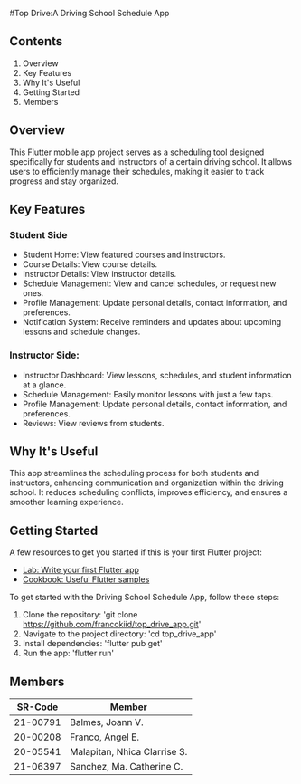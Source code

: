 #Top Drive:A Driving School Schedule App
## Contents
1. Overview
2. Key Features
3. Why It's Useful
4. Getting Started
5. Members

## Overview
This Flutter mobile app project serves as a scheduling tool designed specifically for students and instructors of a certain driving school. It allows users to efficiently manage their schedules, making it easier to track progress and stay organized.

## Key Features
### Student Side
- Student Home: View featured courses and instructors.
- Course Details: View course details.
- Instructor Details: View instructor details.
- Schedule Management: View and cancel schedules, or request new ones.
- Profile Management: Update personal details, contact information, and preferences.
- Notification System: Receive reminders and updates about upcoming lessons and schedule changes.

### Instructor Side:
- Instructor Dashboard: View lessons, schedules, and student information at a glance.
- Schedule Management: Easily monitor lessons with just a few taps.
- Profile Management: Update personal details, contact information, and preferences.
- Reviews: View reviews from students.

## Why It's Useful
This app streamlines the scheduling process for both students and instructors, enhancing communication and organization within the driving school. It reduces scheduling conflicts, improves efficiency, and ensures a smoother learning experience.

## Getting Started
A few resources to get you started if this is your first Flutter project:
- [Lab: Write your first Flutter app](https://docs.flutter.dev/get-started/codelab)
- [Cookbook: Useful Flutter samples](https://docs.flutter.dev/cookbook)

To get started with the Driving School Schedule App, follow these steps:
1. Clone the repository: 'git clone https://github.com/francokiid/top_drive_app.git'
2. Navigate to the project directory: 'cd top_drive_app'
3. Install dependencies: 'flutter pub get'
4. Run the app: 'flutter run'

## Members

|  SR-Code | Member |
| -------- | -------- |
| 21-00791 | Balmes, Joann V. |
| 20-00208 | Franco, Angel E. |
| 20-05541 | Malapitan, Nhica Clarrise S. |
| 21-06397 | Sanchez, Ma. Catherine C. |
